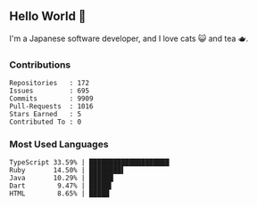 ## Hello World 👋

I'm a Japanese software developer, and I love cats 😺 and tea 🫖.

### Contributions

    Repositories   : 172
    Issues         : 695
    Commits        : 9909
    Pull-Requests  : 1016
    Stars Earned   : 5
    Contributed To : 0

### Most Used Languages

    TypeScript 33.59% | ████████████████████
    Ruby       14.50% | ████████▌
    Java       10.29% | ██████
    Dart        9.47% | █████▌
    HTML        8.65% | █████
